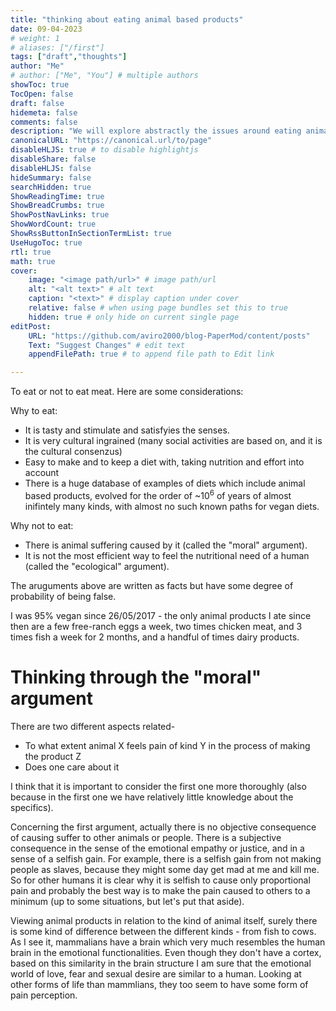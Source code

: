 ```yaml
---
title: "thinking about eating animal based products"
date: 09-04-2023
# weight: 1
# aliases: ["/first"]
tags: ["draft","thoughts"]
author: "Me"
# author: ["Me", "You"] # multiple authors
showToc: true
TocOpen: false
draft: false
hidemeta: false
comments: false
description: "We will explore abstractly the issues around eating animal based products, in a way that unfortunately I didn't see anywhere."
canonicalURL: "https://canonical.url/to/page"
disableHLJS: true # to disable highlightjs
disableShare: false
disableHLJS: false
hideSummary: false
searchHidden: true
ShowReadingTime: true
ShowBreadCrumbs: true
ShowPostNavLinks: true
ShowWordCount: true
ShowRssButtonInSectionTermList: true
UseHugoToc: true
rtl: true
math: true
cover:
    image: "<image path/url>" # image path/url
    alt: "<alt text>" # alt text
    caption: "<text>" # display caption under cover
    relative: false # when using page bundles set this to true
    hidden: true # only hide on current single page
editPost:
    URL: "https://github.com/aviro2000/blog-PaperMod/content/posts"
    Text: "Suggest Changes" # edit text
    appendFilePath: true # to append file path to Edit link

---
```

To eat or not to eat meat. Here are some considerations:

Why to eat:
- It is tasty and stimulate and satisfyies the senses.
- It is very cultural ingrained (many social activities are based on, and it is the cultural consenzus)
- Easy to make and to keep a diet with, taking nutrition and effort into account
- There is a huge database of examples of diets which include animal based products, evolved for the order of ~$10^6$ of years of almost inifintely many kinds, with almost no such known paths for vegan diets.

Why not to eat:
- There is animal suffering caused by it (called the "moral" argument).
- It is not the most efficient way to feel the nutritional need of a human (called the "ecological" argument).


The aruguments above are written as facts but have some degree of probability of being false.

I was 95% vegan since 26/05/2017 - the only animal products I ate since then are a few free-ranch eggs a week, two times chicken meat, and 3 times fish a week for 2 months, and a handful of times dairy products.

# Thinking through the "moral" argument

There are two different aspects related- 
- To what extent animal X feels pain of kind Y in the process of making the product Z
- Does one care about it

I think that it is important to consider the first one more thoroughly (also because in the first one we have relatively little knowledge about the specifics).

Concerning the first argument, actually there is no objective consequence of causing suffer to other animals or people. There is a subjective consequence in the sense of the emotional empathy or justice, and in a sense of a selfish gain. For example, there is a selfish gain from not making people as slaves, because they might some day get mad at me and kill me. So for other humans it is clear why it is selfish to cause only proportional pain and probably the best way is to make the pain caused to others to a minimum (up to some situations, but let's put that aside).



Viewing animal products in relation to the kind of animal itself, surely there is some kind of difference between the different kinds - from fish to cows. As I see it, mammalians have a brain which very much resembles the human brain in the emotional functionalities. Even though they don't have a cortex, based on this similarity in the brain structure I am sure that the emotional world of love, fear and sexual desire are similar to a human. Looking at other forms of life than mammlians, they too seem to have some form of pain perception. 
